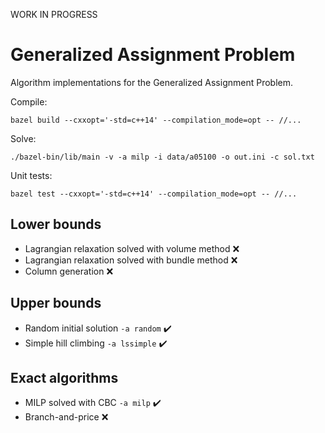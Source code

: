 WORK IN PROGRESS

# Generalized Assignment Problem

Algorithm implementations for the Generalized Assignment Problem.

Compile:
```
bazel build --cxxopt='-std=c++14' --compilation_mode=opt -- //...
```

Solve:
```
./bazel-bin/lib/main -v -a milp -i data/a05100 -o out.ini -c sol.txt
```

Unit tests:
```
bazel test --cxxopt='-std=c++14' --compilation_mode=opt -- //...
```

## Lower bounds

- Lagrangian relaxation solved with volume method :x:
- Lagrangian relaxation solved with bundle method :x:
- Column generation :x:

## Upper bounds

- Random initial solution `-a random` :heavy_check_mark:
- Simple hill climbing `-a lssimple` :heavy_check_mark:

## Exact algorithms

- MILP solved with CBC `-a milp` :heavy_check_mark:
- Branch-and-price :x:

